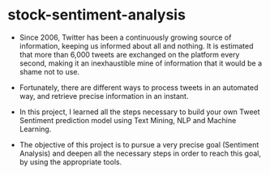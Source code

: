 # stock-sentiment-analysis

- Since 2006, Twitter has been a continuously growing source of information, keeping us informed about all and nothing. It is estimated that more than 6,000 tweets are exchanged on the platform every second, making it an inexhaustible mine of information that it would be a shame not to use.

- Fortunately, there are different ways to process tweets in an automated way, and retrieve precise information in an instant.
 
- In this project, I learned all the steps necessary to build your own Tweet Sentiment prediction model using Text Mining, NLP and Machine Learning. 

- The objective of this project is to pursue a very precise goal (Sentiment Analysis) and deepen all the necessary steps in order to reach this goal, by using the appropriate tools.
